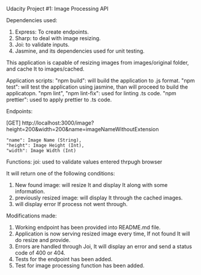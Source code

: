 Udacity Project #1: Image Processing API

Dependencies used:
1. Express: To create endpoints.
2. Sharp: to deal with image resizing.
3. Joi: to validate inputs.
4. Jasmine, and its dependencies used for unit testing.

This application is capable of resizing images from images/original folder, and cache It to images/cached.

Application scripts:
"npm build": will build the application to .js format.
"npm test": will test the application using jasmine, than will proceed to build the applicatopn.
"npm lint", "npm lint-fix": used for linting .ts code.
"npm prettier": used to apply prettier to .ts code.

Endpoints:

[GET] http://localhost:3000/image?height=200&width=200&name=imageNameWithoutExtension

    "name": Image Name (String),
    "height": Image Height (Int),
    "width": Image Width (Int)

Functions:
joi: used to validate values entered thrpugh browser

It will return one of the following conditions:
1. New found image: will resize It and display It along with some information.
2. previously resized image: will display It through the cached images.
3. will display error If process not went through.

Modifications made:
1. Working endpoint has been provided into README.md file.
2. Application is now serving resized image every time, If not found It will do resize and provide.
3. Errors are handled through Joi, It will display an error and send a status code of 400 or 404.
5. Tests for the endpoint has been added.
6. Test for image processing function has been added.
